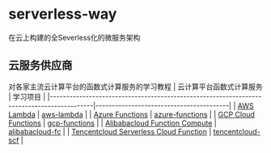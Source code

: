 # serverless-way
 在云上构建的全Severless化的微服务架构 


## 云服务供应商
 对各家主流云计算平台的函数式计算服务的学习教程
| 云计算平台函数式计算服务                                                                                      | 学习项目                                 |
|-------------------------------------------------------------------------------------------|-----------------------------------------|
| [AWS Lambda](https://aws.amazon.com/lambda/)                                              | [aws-lambda](./aws-lambda/)             |
| [Azure Functions](https://azure.microsoft.com/en-us/products/functions/)                  | [azure-functions](./azure-functions/)   |
| [GCP Cloud Functions](https://cloud.google.com/functions/)                                | [gcp-functions](./gcp-functions/)       |
| [Alibabacloud Function Compute](https://www.alibabacloud.com/zh/product/function-compute) | [alibabacloud-fc](./alibabacloud-fc/)   |
| [Tencentcloud Serverless Cloud Function](https://www.tencentcloud.com/products/scf)       | [tencentcloud-scf](./tencentcloud-scf/) |